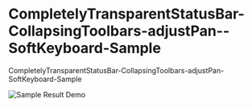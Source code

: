 # CompletelyTransparentStatusBar-CollapsingToolbars-adjustPan--SoftKeyboard-Sample
CompletelyTransparentStatusBar-CollapsingToolbars-adjustPan- SoftKeyboard-Sample


![Sample Result Demo](https://github.com/SergeyBurlaka/CompletelyTransparentStatusBar-CollapsingToolbars-adjustPan--SoftKeyboard-Sample/blob/master/art/avatar.gif)



